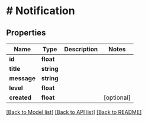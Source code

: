 # # Notification

## Properties

Name | Type | Description | Notes
------------ | ------------- | ------------- | -------------
**id** | **float** |  |
**title** | **string** |  |
**message** | **string** |  |
**level** | **float** |  |
**created** | **float** |  | [optional]

[[Back to Model list]](../../README.md#models) [[Back to API list]](../../README.md#endpoints) [[Back to README]](../../README.md)
